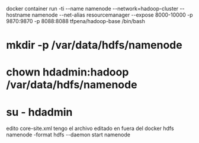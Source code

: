 

docker container run -ti --name namenode --network=hadoop-cluster --hostname namenode --net-alias resourcemanager --expose 8000-10000 -p 9870:9870 -p 8088:8088 tfpena/hadoop-base /bin/bash

# mkdir -p /var/data/hdfs/namenode
# chown hdadmin:hadoop /var/data/hdfs/namenode

# su - hdadmin

edito core-site.xml tengo el archivo editado en fuera del docker
hdfs namenode -format
hdfs --daemon start namenode


